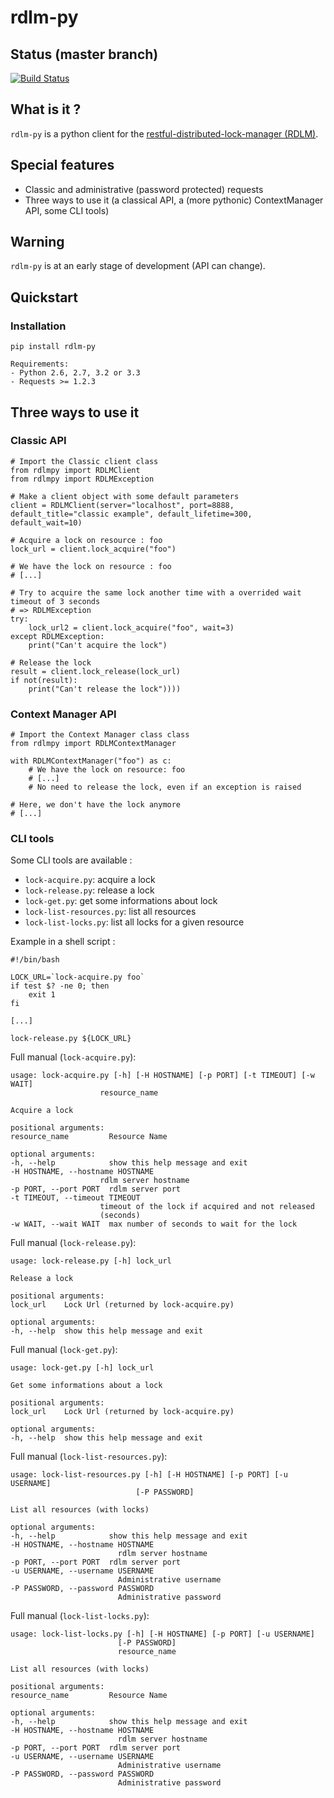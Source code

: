 # rdlm-py

## Status (master branch)

[![Build Status](https://travis-ci.org/thefab/rdlm-py.png)](https://travis-ci.org/thefab/rdlm-py)

## What is it ?

`rdlm-py` is a python client for the [restful-distributed-lock-manager (RDLM)](https://github.com/thefab/restful-distributed-lock-manager).

## Special features

- Classic and administrative (password protected) requests
- Three ways to use it (a classical API, a (more pythonic) ContextManager API, some CLI tools)

## Warning

`rdlm-py` is at an early stage of development (API can change).

## Quickstart

### Installation

    pip install rdlm-py

    Requirements: 
    - Python 2.6, 2.7, 3.2 or 3.3
    - Requests >= 1.2.3

## Three ways to use it 

### Classic API

    # Import the Classic client class
    from rdlmpy import RDLMClient
    from rdlmpy import RDLMException

    # Make a client object with some default parameters
    client = RDLMClient(server="localhost", port=8888, default_title="classic example", default_lifetime=300, default_wait=10)

    # Acquire a lock on resource : foo
    lock_url = client.lock_acquire("foo")

    # We have the lock on resource : foo
    # [...]

    # Try to acquire the same lock another time with a overrided wait timeout of 3 seconds
    # => RDLMException 
    try:
        lock_url2 = client.lock_acquire("foo", wait=3)
    except RDLMException:
        print("Can't acquire the lock")

    # Release the lock
    result = client.lock_release(lock_url)
    if not(result):
        print("Can't release the lock"))))

### Context Manager API

    # Import the Context Manager class class
    from rdlmpy import RDLMContextManager

    with RDLMContextManager("foo") as c:
        # We have the lock on resource: foo
        # [...]
        # No need to release the lock, even if an exception is raised

    # Here, we don't have the lock anymore
    # [...]

### CLI tools

Some CLI tools are available :

- `lock-acquire.py`: acquire a lock 
- `lock-release.py`: release a lock
- `lock-get.py`: get some informations about lock
- `lock-list-resources.py`: list all resources
- `lock-list-locks.py`: list all locks for a given resource


Example in a shell script :

    #!/bin/bash

    LOCK_URL=`lock-acquire.py foo`
    if test $? -ne 0; then
        exit 1
    fi

    [...] 

    lock-release.py ${LOCK_URL}

Full manual (`lock-acquire.py`):

    usage: lock-acquire.py [-h] [-H HOSTNAME] [-p PORT] [-t TIMEOUT] [-w WAIT]
                        resource_name

    Acquire a lock

    positional arguments:
    resource_name         Resource Name

    optional arguments:
    -h, --help            show this help message and exit
    -H HOSTNAME, --hostname HOSTNAME
                        rdlm server hostname
    -p PORT, --port PORT  rdlm server port
    -t TIMEOUT, --timeout TIMEOUT
                        timeout of the lock if acquired and not released
                        (seconds)
    -w WAIT, --wait WAIT  max number of seconds to wait for the lock

Full manual (`lock-release.py`):

    usage: lock-release.py [-h] lock_url

    Release a lock

    positional arguments:
    lock_url    Lock Url (returned by lock-acquire.py)

    optional arguments:
    -h, --help  show this help message and exit

Full manual (`lock-get.py`):

    usage: lock-get.py [-h] lock_url

    Get some informations about a lock

    positional arguments:
    lock_url    Lock Url (returned by lock-acquire.py)

    optional arguments:
    -h, --help  show this help message and exit

Full manual (`lock-list-resources.py`):

    usage: lock-list-resources.py [-h] [-H HOSTNAME] [-p PORT] [-u USERNAME]
                                [-P PASSWORD]

    List all resources (with locks)

    optional arguments:
    -h, --help            show this help message and exit
    -H HOSTNAME, --hostname HOSTNAME
                            rdlm server hostname
    -p PORT, --port PORT  rdlm server port
    -u USERNAME, --username USERNAME
                            Administrative username
    -P PASSWORD, --password PASSWORD
                            Administrative password

Full manual (`lock-list-locks.py`):

    usage: lock-list-locks.py [-h] [-H HOSTNAME] [-p PORT] [-u USERNAME]
                            [-P PASSWORD]
                            resource_name

    List all resources (with locks)

    positional arguments:
    resource_name         Resource Name

    optional arguments:
    -h, --help            show this help message and exit
    -H HOSTNAME, --hostname HOSTNAME
                            rdlm server hostname
    -p PORT, --port PORT  rdlm server port
    -u USERNAME, --username USERNAME
                            Administrative username
    -P PASSWORD, --password PASSWORD
                            Administrative password

